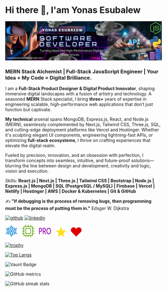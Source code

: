 
# Hi there 👋, I'am Yonas Esubalew
![MERN Stack Alchemist | Full-Stack JavaScript Engineer | Your Idea + My Code = Digital Brilliance.](https://github.com/Yonas-Esubalew/Yonas-Esubalew/blob/main/Black%20and%20Purple%20Gradient%20Neon%20Futuristic%20Technology%20LinkedIn%20Banner%20(2).png)
### MERN Stack Alchemist | Full-Stack JavaScript Engineer | Your Idea + My Code = Digital Brilliance.

I am a **Full-Stack Product Designer & Digital Product Innovator**, shaping immersive digital landscapes with a fusion of artistry and technology. A seasoned **MERN** Stack specialist, I bring **three+** years of expertise in engineering scalable, high-performance web applications that don’t just function but captivate.

**My technical** arsenal spans MongoDB, Express.js, React, and Node.js (MERN), seamlessly complemented by Next.js, Tailwind CSS, Three.js, SQL, and cutting-edge deployment platforms like Vercel and Hostinger. Whether it's sculpting elegant UI components, engineering lightning-fast APIs, or optimizing **full-stack ecosystems**, I thrive on crafting experiences that elevate the digital realm.

Fueled by precision, innovation, and an obsession with perfection, I transform concepts into seamless, intuitive, and future-proof solutions—blurring the line between design and development, creativity and logic, vision and execution.

Skills: **React.js | Next.js | Three.js | Tailwind CSS | Bootstrap | Node.js | Express.js | MongoDB | SQL (PostgreSQL / MySQL) | Firebase | Vercel | Netlify | Hostinger | AWS | Docker & Kubernetes | Git & GitHub**


✍ **"If debugging is the process of removing bugs, then programming must be the process of putting them in."** 
                                                                                           Edsger W. Dijkstra

[<img src='https://cdn.jsdelivr.net/npm/simple-icons@3.0.1/icons/github.svg' alt='github' height='40'>](https://github.com/Yonas-Esubalew)  [<img src='https://cdn.jsdelivr.net/npm/simple-icons@3.0.1/icons/linkedin.svg' alt='linkedin' height='40'>](https://www.linkedin.com/in/https://www.linkedin.com/in/yonas-esubalew-264b82342/)  

<a href='https://archiveprogram.github.com/'><img src='https://raw.githubusercontent.com/acervenky/animated-github-badges/master/assets/acbadge.gif' width='40' height='40'></a> <a href='https://docs.github.com/en/developers'><img src='https://raw.githubusercontent.com/acervenky/animated-github-badges/master/assets/devbadge.gif' width='40' height='40'></a> <a href='https://github.com/pricing'><img src='https://raw.githubusercontent.com/acervenky/animated-github-badges/master/assets/pro.gif' width='40' height='40'></a> <a href='https://stars.github.com/'><img src='https://raw.githubusercontent.com/acervenky/animated-github-badges/master/assets/starbadge.gif' width='35' height='35'></a> <a href='https://docs.github.com/en/github/supporting-the-open-source-community-with-github-sponsors'><img src='https://raw.githubusercontent.com/acervenky/animated-github-badges/master/assets/sponsorbadge.gif' width='35' height='35'></a> 

[![trophy](https://github-profile-trophy.vercel.app/?username=Yonas-Esubalew)](https://github.com/ryo-ma/github-profile-trophy)

[![Top Langs](https://github-readme-stats.vercel.app/api/top-langs/?username=Yonas-Esubalew)](https://github.com/anuraghazra/github-readme-stats) 

![Vaunt Badge](https://api.vaunt.dev/v1/github/entities/Yonas-Esubalew/contributions?format=svg&private=false)  

![GitHub metrics](https://metrics.lecoq.io/Yonas-Esubalew)  

![GitHub streak stats](https://streak-stats.demolab.com/?user=Yonas-Esubalew)  

